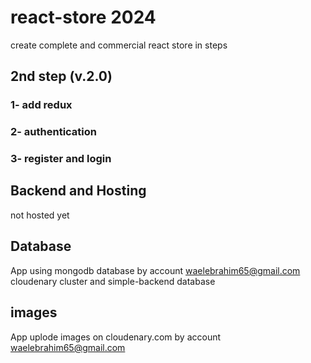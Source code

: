 # react-store 2024

create complete and commercial react store in steps

## 2nd step (v.2.0)

### 1- add redux

### 2- authentication

### 3- register and login

## Backend and Hosting

not hosted yet

## Database

App using mongodb database by account waelebrahim65@gmail.com
cloudenary cluster and simple-backend database

## images

App uplode images on cloudenary.com by account waelebrahim65@gmail.com
